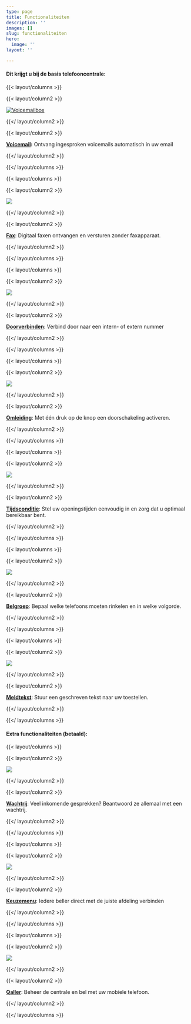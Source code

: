```yaml
---
type: page
title: Functionaliteiten
description: ''
images: []
slug: functionaliteiten
hero:
  image: ''
layout: ''

---
```

#### Dit krijgt u bij de basis telefooncentrale:

{{< layout/columns >}}

 {{< layout/column2 >}}

[![](https://www.callvoiptelefonie.nl/wp-content/uploads/2016/10/Voicemail-app.png "Voicemailbox")](/telefonie/functionaliteiten/voicemail "Voicemailbox")

 {{</ layout/column2 >}}

 {{< layout/column2 >}}

[**Voicemail**](/telefonie/functionaliteiten/voicemail "Voicemail")**:** Ontvang ingesproken voicemails automatisch in uw email

 {{</ layout/column2 >}}

{{</ layout/columns >}}

{{< layout/columns >}}

 {{< layout/column2 >}}

[![](https://www.callvoiptelefonie.nl/wp-content/uploads/2016/10/Fax-app.png)](/telefonie/functionaliteiten/fax "Fax")

 {{</ layout/column2 >}}

 {{< layout/column2 >}}

[**Fax**](/telefonie/functionaliteiten/fax "Fax"): Digitaal faxen ontvangen en versturen zonder faxapparaat.

 {{</ layout/column2 >}}

{{</ layout/columns >}}

{{< layout/columns >}}

 {{< layout/column2 >}}

[![](https://www.callvoiptelefonie.nl/wp-content/uploads/2016/10/trasfer_round.png)](/telefonie/functionaliteiten/doorverbinden "Doorverbinden")

 {{</ layout/column2 >}}

 {{< layout/column2 >}}

[**Doorverbinden**](/telefonie/functionaliteiten/doorverbinden "Doorverbinden"): Verbind door naar een intern- of extern nummer

 {{</ layout/column2 >}}

{{</ layout/columns >}}

{{< layout/columns >}}

 {{< layout/column2 >}}

[![](https://www.callvoiptelefonie.nl/wp-content/uploads/2016/10/omleiding_round.png)](/telefonie/functionaliteiten/omleiding "Omleiding")

 {{</ layout/column2 >}}

 {{< layout/column2 >}}

[**Omleiding**](/telefonie/functionaliteiten/omleiding "Omleiding"): Met één druk op de knop een doorschakeling activeren.

 {{</ layout/column2 >}}

{{</ layout/columns >}}

{{< layout/columns >}}

 {{< layout/column2 >}}

[![](https://www.callvoiptelefonie.nl/wp-content/uploads/2016/10/tijdsconditie_round.png)](/telefonie/functionaliteiten/tijdsconditie "Tijdsconditie")

 {{</ layout/column2 >}}

 {{< layout/column2 >}}

[**Tijdsconditie**](/telefonie/functionaliteiten/tijdsconditie "Tijdsconditie"): Stel uw openingstijden eenvoudig in en zorg dat u optimaal bereikbaar bent.

 {{</ layout/column2 >}}

{{</ layout/columns >}}

{{< layout/columns >}}

 {{< layout/column2 >}}

[![](https://www.callvoiptelefonie.nl/wp-content/uploads/2016/10/Huntgroup_round.png)](/telefonie/functionaliteiten/belgroep "Belgroep")

 {{</ layout/column2 >}}

 {{< layout/column2 >}}

[**Belgroep**](/telefonie/functionaliteiten/Belgroep "Belgroep"): Bepaal welke telefoons moeten rinkelen en in welke volgorde.

 {{</ layout/column2 >}}

{{</ layout/columns >}}

{{< layout/columns >}}

 {{< layout/column2 >}}

[![](https://www.callvoiptelefonie.nl/wp-content/uploads/2016/10/soundapp_round.png)](/telefonie/functionaliteiten/meldtekst "Meldtekst")

 {{</ layout/column2 >}}

 {{< layout/column2 >}}

[**Meldtekst**](/telefonie/functionaliteiten/meldtekst "Meldtekst"): Stuur een geschreven tekst naar uw toestellen.

 {{</ layout/column2 >}}

{{</ layout/columns >}}

#### Extra functionaliteiten (betaald):

{{< layout/columns >}}

 {{< layout/column2 >}}

[![](https://www.callvoiptelefonie.nl/wp-content/uploads/2016/10/Wachtrij-app.png)](/telefonie/functionaliteiten/wachtrij "Wachtrij")

 {{</ layout/column2 >}}

 {{< layout/column2 >}}

[**Wachtrij**](/telefonie/functionaliteiten/wachtrij "Wachtrij"): Veel inkomende gesprekken? Beantwoord ze allemaal met een wachtrij.

 {{</ layout/column2 >}}

{{</ layout/columns >}}

{{< layout/columns >}}

 {{< layout/column2 >}}

[![](https://www.callvoiptelefonie.nl/wp-content/uploads/2016/10/Keuzemenu-app.png)](/telefonie/functionaliteiten/keuzemenu "Keuzemenu")

 {{</ layout/column2 >}}

 {{< layout/column2 >}}

[**Keuzemenu**](/telefonie/functionaliteiten/keuzemenu "Keuzemenu"): Iedere beller direct met de juiste afdeling verbinden

 {{</ layout/column2 >}}

{{</ layout/columns >}}

{{< layout/columns >}}

 {{< layout/column2 >}}

[![](https://www.callvoiptelefonie.nl/wp-content/uploads/2016/10/test-qaller.png)](/telefonie/functionaliteiten/qaller "Qaller")

 {{</ layout/column2 >}}

 {{< layout/column2 >}}

[**Qaller**](/telefonie/qaller "Qaller"): Beheer de centrale en bel met uw mobiele telefoon.

 {{</ layout/column2 >}}

{{</ layout/columns >}}